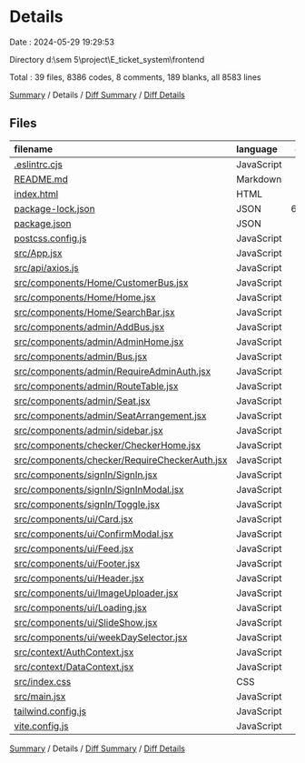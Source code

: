 # Details

Date : 2024-05-29 19:29:53

Directory d:\\sem 5\\project\\E_ticket_system\\frontend

Total : 39 files,  8386 codes, 8 comments, 189 blanks, all 8583 lines

[Summary](results.md) / Details / [Diff Summary](diff.md) / [Diff Details](diff-details.md)

## Files
| filename | language | code | comment | blank | total |
| :--- | :--- | ---: | ---: | ---: | ---: |
| [.eslintrc.cjs](/.eslintrc.cjs) | JavaScript | 21 | 0 | 1 | 22 |
| [README.md](/README.md) | Markdown | 5 | 0 | 4 | 9 |
| [index.html](/index.html) | HTML | 21 | 0 | 2 | 23 |
| [package-lock.json](/package-lock.json) | JSON | 6,376 | 0 | 1 | 6,377 |
| [package.json](/package.json) | JSON | 42 | 0 | 1 | 43 |
| [postcss.config.js](/postcss.config.js) | JavaScript | 6 | 0 | 1 | 7 |
| [src/App.jsx](/src/App.jsx) | JavaScript | 38 | 0 | 4 | 42 |
| [src/api/axios.js](/src/api/axios.js) | JavaScript | 6 | 0 | 4 | 10 |
| [src/components/Home/CustomerBus.jsx](/src/components/Home/CustomerBus.jsx) | JavaScript | 9 | 0 | 3 | 12 |
| [src/components/Home/Home.jsx](/src/components/Home/Home.jsx) | JavaScript | 55 | 0 | 8 | 63 |
| [src/components/Home/SearchBar.jsx](/src/components/Home/SearchBar.jsx) | JavaScript | 121 | 1 | 8 | 130 |
| [src/components/admin/AddBus.jsx](/src/components/admin/AddBus.jsx) | JavaScript | 499 | 1 | 41 | 541 |
| [src/components/admin/AdminHome.jsx](/src/components/admin/AdminHome.jsx) | JavaScript | 34 | 0 | 7 | 41 |
| [src/components/admin/Bus.jsx](/src/components/admin/Bus.jsx) | JavaScript | 145 | 0 | 9 | 154 |
| [src/components/admin/RequireAdminAuth.jsx](/src/components/admin/RequireAdminAuth.jsx) | JavaScript | 11 | 0 | 3 | 14 |
| [src/components/admin/RouteTable.jsx](/src/components/admin/RouteTable.jsx) | JavaScript | 93 | 0 | 7 | 100 |
| [src/components/admin/Seat.jsx](/src/components/admin/Seat.jsx) | JavaScript | 20 | 0 | 3 | 23 |
| [src/components/admin/SeatArrangement.jsx](/src/components/admin/SeatArrangement.jsx) | JavaScript | 99 | 0 | 3 | 102 |
| [src/components/admin/sidebar.jsx](/src/components/admin/sidebar.jsx) | JavaScript | 62 | 0 | 4 | 66 |
| [src/components/checker/CheckerHome.jsx](/src/components/checker/CheckerHome.jsx) | JavaScript | 9 | 0 | 3 | 12 |
| [src/components/checker/RequireCheckerAuth.jsx](/src/components/checker/RequireCheckerAuth.jsx) | JavaScript | 11 | 0 | 3 | 14 |
| [src/components/signIn/SignIn.jsx](/src/components/signIn/SignIn.jsx) | JavaScript | 118 | 0 | 9 | 127 |
| [src/components/signIn/SignInModal.jsx](/src/components/signIn/SignInModal.jsx) | JavaScript | 37 | 0 | 6 | 43 |
| [src/components/signIn/Toggle.jsx](/src/components/signIn/Toggle.jsx) | JavaScript | 32 | 0 | 5 | 37 |
| [src/components/ui/Card.jsx](/src/components/ui/Card.jsx) | JavaScript | 70 | 0 | 6 | 76 |
| [src/components/ui/ConfirmModal.jsx](/src/components/ui/ConfirmModal.jsx) | JavaScript | 23 | 0 | 3 | 26 |
| [src/components/ui/Feed.jsx](/src/components/ui/Feed.jsx) | JavaScript | 36 | 0 | 3 | 39 |
| [src/components/ui/Footer.jsx](/src/components/ui/Footer.jsx) | JavaScript | 74 | 0 | 2 | 76 |
| [src/components/ui/Header.jsx](/src/components/ui/Header.jsx) | JavaScript | 50 | 0 | 3 | 53 |
| [src/components/ui/ImageUploader.jsx](/src/components/ui/ImageUploader.jsx) | JavaScript | 79 | 3 | 8 | 90 |
| [src/components/ui/Loading.jsx](/src/components/ui/Loading.jsx) | JavaScript | 10 | 0 | 3 | 13 |
| [src/components/ui/SlideShow.jsx](/src/components/ui/SlideShow.jsx) | JavaScript | 38 | 0 | 2 | 40 |
| [src/components/ui/weekDaySelector.jsx](/src/components/ui/weekDaySelector.jsx) | JavaScript | 75 | 1 | 6 | 82 |
| [src/context/AuthContext.jsx](/src/context/AuthContext.jsx) | JavaScript | 14 | 0 | 4 | 18 |
| [src/context/DataContext.jsx](/src/context/DataContext.jsx) | JavaScript | 19 | 0 | 3 | 22 |
| [src/index.css](/src/index.css) | CSS | 3 | 0 | 1 | 4 |
| [src/main.jsx](/src/main.jsx) | JavaScript | 13 | 0 | 2 | 15 |
| [tailwind.config.js](/tailwind.config.js) | JavaScript | 7 | 1 | 1 | 9 |
| [vite.config.js](/vite.config.js) | JavaScript | 5 | 1 | 2 | 8 |

[Summary](results.md) / Details / [Diff Summary](diff.md) / [Diff Details](diff-details.md)